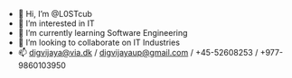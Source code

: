 - 👋 Hi, I’m @L0STcub
- 👀 I’m interested in IT
- 🌱 I’m currently learning Software Engineering
- 💞️ I’m looking to collaborate on IT Industries
- 📫 digvijaya@via.dk / digvijayaup@gmail.com / +45-52608253 / +977-9860103950

<!---
L0STcub/L0STcub is a ✨ special ✨ repository because its `README.md` (this file) appears on your GitHub profile.
You can click the Preview link to take a look at your changes.
--->
